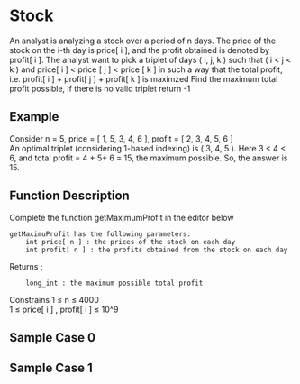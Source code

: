 # Stock
An analyst is analyzing a stock over a period of n days. The price of the stock on the i-th day is price[ i ], and the profit obtained is denoted by profit[ i ]. The analyst want to pick a triplet of days ( i, j, k ) such that ( i < j < k ) and price[ i ] < price [ j ] < price [ k ] in such a way that the total profit, i.e. profit[ i ] + profit[ j ] + profit[ k ] is maximzed
Find the maximum total profit possible, if there is no valid triplet return -1
## Example  
Consider n = 5, price = [ 1, 5, 3, 4, 6 ], profit = [ 2, 3, 4, 5, 6 ]  
An optimal triplet (considering 1-based indexing) is ( 3, 4, 5 ). Here 3 < 4 < 6, and total profit = 4 + 5+ 6 = 15, the maximum possible. So, the answer is 15.
## Function Description
Complete the function getMaximumProfit in the editor below
```
getMaximuProfit has the following parameters:
    int price[ n ] : the prices of the stock on each day
    int profit[ n ] : the profits obtained from the stock on each day
```
Returns :
```
    long_int : the maximum possible total profit
```
Constrains
1 ≤ n ≤ 4000  
1 ≤ price[ i ] , profit[ i ] ≤ 10^9  
## Sample Case 0
## Sample Case 1

